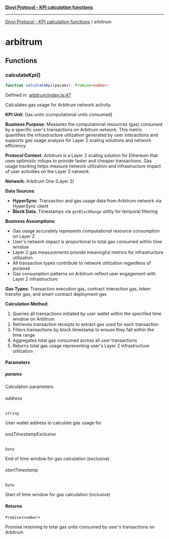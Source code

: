 [**Divvi Protocol - KPI calculation functions**](README.md)

---

[Divvi Protocol - KPI calculation functions](README.md) / arbitrum

# arbitrum

## Functions

### calculateKpi()

```ts
function calculateKpi(params): Promise<number>
```

Defined in: [arbitrum/index.ts:47](https://github.com/divvi-xyz/divvi-protocol-v0/blob/main/scripts/calculateKpi/protocols/arbitrum/index.ts#L47)

Calculates gas usage for Arbitrum network activity.

**KPI Unit**: Gas units (computational units consumed)

**Business Purpose**: Measures the computational resources (gas) consumed by a specific user's
transactions on Arbitrum network. This metric quantifies the infrastructure utilization generated by user
interactions and supports gas usage analysis for Layer 2 scaling solutions and network efficiency.

**Protocol Context**: Arbitrum is a Layer 2 scaling solution for Ethereum that uses optimistic rollups
to provide faster and cheaper transactions. Gas usage tracking helps measure network utilization and
infrastructure impact of user activities on the Layer 2 network.

**Network**: Arbitrum One (Layer 2)

**Data Sources**:

- **HyperSync**: Transaction and gas usage data from Arbitrum network via HyperSync client
- **Block Data**: Timestamps via `getBlockRange` utility for temporal filtering

**Business Assumptions**:

- Gas usage accurately represents computational resource consumption on Layer 2
- User's network impact is proportional to total gas consumed within time window
- Layer 2 gas measurements provide meaningful metrics for infrastructure utilization
- All transaction types contribute to network utilization regardless of purpose
- Gas consumption patterns on Arbitrum reflect user engagement with Layer 2 infrastructure

**Gas Types**: Transaction execution gas, contract interaction gas, token transfer gas, and smart contract deployment gas

**Calculation Method**:

1. Queries all transactions initiated by user wallet within the specified time window on Arbitrum
2. Retrieves transaction receipts to extract gas used for each transaction
3. Filters transactions by block timestamp to ensure they fall within the time range
4. Aggregates total gas consumed across all user transactions
5. Returns total gas usage representing user's Layer 2 infrastructure utilization

#### Parameters

##### params

Calculation parameters

###### address

`string`

User wallet address to calculate gas usage for

###### endTimestampExclusive

`Date`

End of time window for gas calculation (exclusive)

###### startTimestamp

`Date`

Start of time window for gas calculation (inclusive)

#### Returns

`Promise`\<`number`\>

Promise resolving to total gas units consumed by user's transactions on Arbitrum
